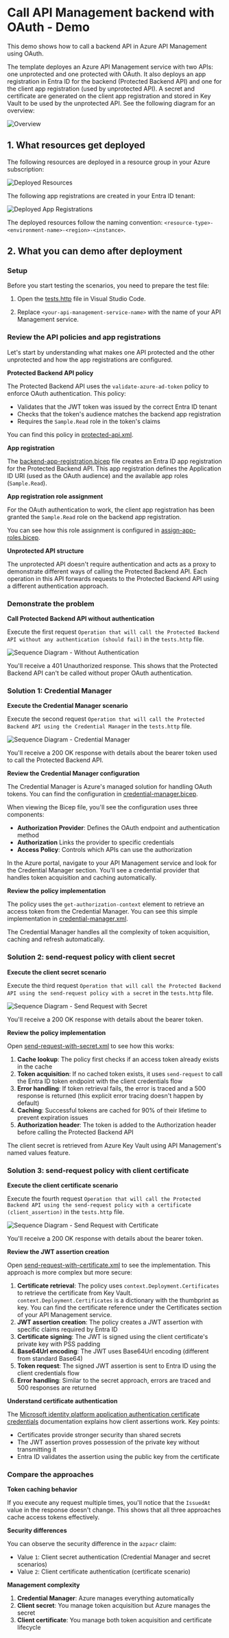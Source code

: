 # Call API Management backend with OAuth - Demo

This demo shows how to call a backend API in Azure API Management using OAuth.

The template deployes an Azure API Management service with two APIs: one unprotected and one protected with OAuth. It also deploys an app registration in Entra ID for the backend (Protected Backend API) and one for the client app registration (used by unprotected API). A secret and certificate are generated on the client app registration and stored in Key Vault to be used by the unprotected API. See the following diagram for an overview:

![Overview](https://raw.githubusercontent.com/ronaldbosma/call-apim-backend-with-oauth/refs/heads/main/images/diagrams-overview.png)

## 1. What resources get deployed

The following resources are deployed in a resource group in your Azure subscription:

![Deployed Resources](https://raw.githubusercontent.com/ronaldbosma/call-apim-backend-with-oauth/refs/heads/main/images/deployed-resources.png)

The following app registrations are created in your Entra ID tenant:

![Deployed App Registrations](https://raw.githubusercontent.com/ronaldbosma/call-apim-backend-with-oauth/refs/heads/main/images/deployed-app-registrations.png)

The deployed resources follow the naming convention: `<resource-type>-<environment-name>-<region>-<instance>`.


## 2. What you can demo after deployment

### Setup

Before you start testing the scenarios, you need to prepare the test file:

1. Open the [tests.http](https://github.com/ronaldbosma/call-apim-backend-with-oauth/blob/main/tests/tests.http) file in Visual Studio Code.

1. Replace `<your-api-management-service-name>` with the name of your API Management service.


### Review the API policies and app registrations

Let's start by understanding what makes one API protected and the other unprotected and how the app registrations are configured.

**Protected Backend API policy**

The Protected Backend API uses the `validate-azure-ad-token` policy to enforce OAuth authentication. This policy:
- Validates that the JWT token was issued by the correct Entra ID tenant
- Checks that the token's audience matches the backend app registration 
- Requires the `Sample.Read` role in the token's claims

You can find this policy in [protected-api.xml](https://github.com/ronaldbosma/call-apim-backend-with-oauth/blob/main/src/apis/protected-api/protected-api.xml).

**App registration**

The [backend-app-registration.bicep](https://github.com/ronaldbosma/call-apim-backend-with-oauth/blob/main/infra/modules/entra-id/backend-app-registration.bicep) file creates an Entra ID app registration for the Protected Backend API. 
This app registration defines the Application ID URI (used as the OAuth audience) and the available app roles (`Sample.Read`).

**App registration role assignment**

For the OAuth authentication to work, the client app registration has been granted the `Sample.Read` role on the backend app registration.

You can see how this role assignment is configured in [assign-app-roles.bicep](https://github.com/ronaldbosma/call-apim-backend-with-oauth/blob/main/infra/modules/entra-id/assign-app-roles.bicep).

**Unprotected API structure**

The unprotected API doesn't require authentication and acts as a proxy to demonstrate different ways of calling the Protected Backend API. 
Each operation in this API forwards requests to the Protected Backend API using a different authentication approach.


### Demonstrate the problem

**Call Protected Backend API without authentication**

Execute the first request `Operation that will call the Protected Backend API without any authentication (should fail)` in the `tests.http` file.

![Sequence Diagram - Without Authentication](https://raw.githubusercontent.com/ronaldbosma/call-apim-backend-with-oauth/refs/heads/main/images/diagrams-without-authentication.png)

You'll receive a 401 Unauthorized response. This shows that the Protected Backend API can't be called without proper OAuth authentication.


### Solution 1: Credential Manager

**Execute the Credential Manager scenario**

Execute the second request `Operation that will call the Protected Backend API using the Credential Manager` in the `tests.http` file.

![Sequence Diagram - Credential Manager](https://raw.githubusercontent.com/ronaldbosma/call-apim-backend-with-oauth/refs/heads/main/images/diagrams-credential-manager.png)

You'll receive a 200 OK response with details about the bearer token used to call the Protected Backend API.

**Review the Credential Manager configuration**

The Credential Manager is Azure's managed solution for handling OAuth tokens. 
You can find the configuration in [credential-manager.bicep](https://github.com/ronaldbosma/call-apim-backend-with-oauth/blob/main/src/apis/unprotected-api/credential-manager.bicep).

When viewing the Bicep file, you'll see the configuration uses three components:
- **Authorization Provider**: Defines the OAuth endpoint and authentication method
- **Authorization** Links the provider to specific credentials
- **Access Policy**: Controls which APIs can use the authorization

In the Azure portal, navigate to your API Management service and look for the Credential Manager section. You'll see a credential provider that handles token acquisition and caching automatically.

**Review the policy implementation**

The policy uses the `get-authorization-context` element to retrieve an access token from the Credential Manager. 
You can see this simple implementation in [credential-manager.xml](https://github.com/ronaldbosma/call-apim-backend-with-oauth/blob/main/src/apis/unprotected-api/credential-manager.xml).

The Credential Manager handles all the complexity of token acquisition, caching and refresh automatically.


### Solution 2: send-request policy with client secret

**Execute the client secret scenario**

Execute the third request `Operation that will call the Protected Backend API using the send-request policy with a secret` in the `tests.http` file.

![Sequence Diagram - Send Request with Secret](https://raw.githubusercontent.com/ronaldbosma/call-apim-backend-with-oauth/refs/heads/main/images/diagrams-send-request-with-secret.png)

You'll receive a 200 OK response with details about the bearer token.

**Review the policy implementation**

Open [send-request-with-secret.xml](https://github.com/ronaldbosma/call-apim-backend-with-oauth/blob/main/src/apis/unprotected-api/send-request-with-secret.xml) to see how this works:

1. **Cache lookup**: The policy first checks if an access token already exists in the cache
1. **Token acquisition**: If no cached token exists, it uses `send-request` to call the Entra ID token endpoint with the client credentials flow
1. **Error handling**: If token retrieval fails, the error is traced and a 500 response is returned (this explicit error tracing doesn't happen by default)
1. **Caching**: Successful tokens are cached for 90% of their lifetime to prevent expiration issues
1. **Authorization header**: The token is added to the Authorization header before calling the Protected Backend API

The client secret is retrieved from Azure Key Vault using API Management's named values feature.


### Solution 3: send-request policy with client certificate

**Execute the client certificate scenario**

Execute the fourth request `Operation that will call the Protected Backend API using the send-request policy with a certificate (client_assertion)` in the `tests.http` file.

![Sequence Diagram - Send Request with Certificate](https://raw.githubusercontent.com/ronaldbosma/call-apim-backend-with-oauth/refs/heads/main/images/diagrams-send-request-with-certificate.png)

You'll receive a 200 OK response with details about the bearer token.

**Review the JWT assertion creation**

Open [send-request-with-certificate.xml](https://github.com/ronaldbosma/call-apim-backend-with-oauth/blob/main/src/apis/unprotected-api/send-request-with-certificate.xml) to see the implementation. This approach is more complex but more secure:

1. **Certificate retrieval**: The policy uses `context.Deployment.Certificates` to retrieve the certificate from Key Vault. `context.Deployment.Certificates` is a dictionary with the thumbprint as key. You can find the certificate reference under the Certificates section of your API Management service.
1. **JWT assertion creation**: The policy creates a JWT assertion with specific claims required by Entra ID
1. **Certificate signing**: The JWT is signed using the client certificate's private key with PSS padding
1. **Base64Url encoding**: The JWT uses Base64Url encoding (different from standard Base64)
1. **Token request**: The signed JWT assertion is sent to Entra ID using the client credentials flow
1. **Error handling**: Similar to the secret approach, errors are traced and 500 responses are returned

**Understand certificate authentication**

The [Microsoft identity platform application authentication certificate credentials](https://learn.microsoft.com/en-us/entra/identity-platform/certificate-credentials) documentation explains how client assertions work. Key points:

- Certificates provide stronger security than shared secrets
- The JWT assertion proves possession of the private key without transmitting it
- Entra ID validates the assertion using the public key from the certificate


### Compare the approaches

**Token caching behavior**

If you execute any request multiple times, you'll notice that the `IssuedAt` value in the response doesn't change. This shows that all three approaches cache access tokens effectively.

**Security differences**

You can observe the security difference in the `azpacr` claim:
- Value `1`: Client secret authentication (Credential Manager and secret scenarios)
- Value `2`: Client certificate authentication (certificate scenario)

**Management complexity**

1. **Credential Manager**: Azure manages everything automatically
1. **Client secret**: You manage token acquisition but Azure manages the secret
1. **Client certificate**: You manage both token acquisition and certificate lifecycle
